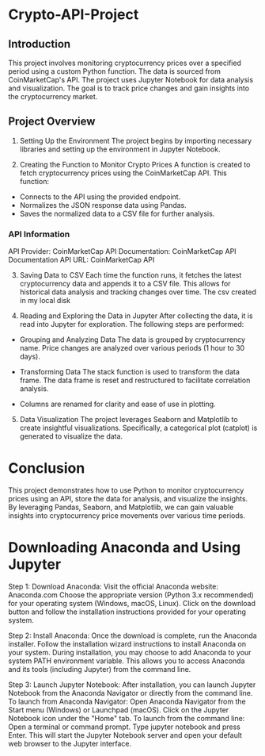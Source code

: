 # Crypto-API-Project

## Introduction
This project involves monitoring cryptocurrency prices over a specified period using a custom Python function. The data is sourced from CoinMarketCap's API. The project uses Jupyter Notebook for data analysis and visualization. The goal is to track price changes and gain insights into the cryptocurrency market.

## Project Overview

1. Setting Up the Environment
The project begins by importing necessary libraries and setting up the environment in Jupyter Notebook.

2. Creating the Function to Monitor Crypto Prices
A function is created to fetch cryptocurrency prices using the CoinMarketCap API. This function:

+ Connects to the API using the provided endpoint.
+ Normalizes the JSON response data using Pandas.
+ Saves the normalized data to a CSV file for further analysis.

### API Information
API Provider: CoinMarketCap
API Documentation: CoinMarketCap API Documentation
API URL: CoinMarketCap API

3. Saving Data to CSV
Each time the function runs, it fetches the latest cryptocurrency data and appends it to a CSV file. This allows for historical data analysis and tracking changes over time. The csv created in my local disk

4. Reading and Exploring the Data in Jupyter
After collecting the data, it is read into Jupyter for exploration. The following steps are performed:

* Grouping and Analyzing Data
The data is grouped by cryptocurrency name.
Price changes are analyzed over various periods (1 hour to 30 days).

* Transforming Data
The stack function is used to transform the data frame.
The data frame is reset and restructured to facilitate correlation analysis.

* Columns are renamed for clarity and ease of use in plotting.
  
5. Data Visualization
The project leverages Seaborn and Matplotlib to create insightful visualizations. Specifically, a categorical plot (catplot) is generated to visualize the data.

# Conclusion
This project demonstrates how to use Python to monitor cryptocurrency prices using an API, store the data for analysis, and visualize the insights. By leveraging Pandas, Seaborn, and Matplotlib, we can gain valuable insights into cryptocurrency price movements over various time periods.


# Downloading Anaconda and Using Jupyter

Step 1: Download Anaconda:
Visit the official Anaconda website: Anaconda.com Choose the appropriate version (Python 3.x recommended) for your operating system (Windows, macOS, Linux). Click on the download button and follow the installation instructions provided for your operating system.

Step 2: Install Anaconda:
Once the download is complete, run the Anaconda installer. Follow the installation wizard instructions to install Anaconda on your system. During installation, you may choose to add Anaconda to your system PATH environment variable. This allows you to access Anaconda and its tools (including Jupyter) from the command line.

Step 3: Launch Jupyter Notebook:
After installation, you can launch Jupyter Notebook from the Anaconda Navigator or directly from the command line. To launch from Anaconda Navigator: Open Anaconda Navigator from the Start menu (Windows) or Launchpad (macOS). Click on the Jupyter Notebook icon under the "Home" tab. To launch from the command line: Open a terminal or command prompt. Type jupyter notebook and press Enter. This will start the Jupyter Notebook server and open your default web browser to the Jupyter interface.
